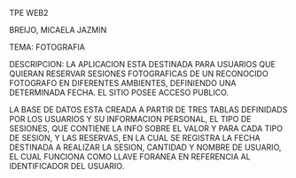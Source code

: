 TPE WEB2 

BREIJO, MICAELA JAZMIN

TEMA: FOTOGRAFIA

DESCRIPCION: LA APLICACION ESTA DESTINADA PARA USUARIOS QUE QUIERAN RESERVAR SESIONES FOTOGRAFICAS DE UN RECONOCIDO FOTOGRAFO EN DIFERENTES AMBIENTES, DEFINIENDO UNA DETERMINADA FECHA. EL SITIO POSEE ACCESO PUBLICO.

LA BASE DE DATOS ESTA CREADA A PARTIR DE TRES TABLAS DEFINIDADS POR LOS USUARIOS Y SU INFORMACION PERSONAL, EL TIPO DE SESIONES, QUE CONTIENE LA INFO SOBRE EL VALOR Y PARA CADA TIPO DE SESION, Y LAS RESERVAS, EN LA CUAL SE REGISTRA LA FECHA DESTINADA A REALIZAR LA SESION, CANTIDAD Y NOMBRE DE USUARIO, EL CUAL FUNCIONA COMO LLAVE FORANEA EN REFERENCIA AL IDENTIFICADOR DEL USUARIO.
